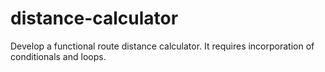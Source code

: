 # distance-calculator
Develop a functional route distance calculator. It requires incorporation of conditionals and loops.
